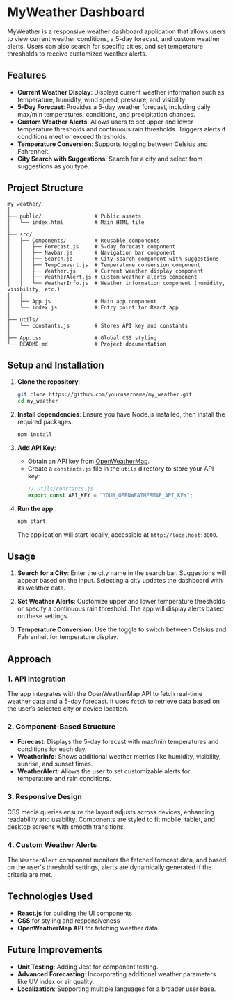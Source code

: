 
# MyWeather Dashboard

MyWeather is a responsive weather dashboard application that allows users to view current weather conditions, a 5-day forecast, and custom weather alerts. Users can also search for specific cities, and set temperature thresholds to receive customized weather alerts.

## Features

- **Current Weather Display**: Displays current weather information such as temperature, humidity, wind speed, pressure, and visibility.
- **5-Day Forecast**: Provides a 5-day weather forecast, including daily max/min temperatures, conditions, and precipitation chances.
- **Custom Weather Alerts**: Allows users to set upper and lower temperature thresholds and continuous rain thresholds. Triggers alerts if conditions meet or exceed thresholds.
- **Temperature Conversion**: Supports toggling between Celsius and Fahrenheit.
- **City Search with Suggestions**: Search for a city and select from suggestions as you type.

## Project Structure

```
my_weather/
│
├── public/                 # Public assets
│   └── index.html          # Main HTML file
│
├── src/
│   ├── Components/         # Reusable components
│   │   ├── Forecast.js     # 5-day forecast component
│   │   ├── Navbar.js       # Navigation bar component
│   │   ├── Search.js       # City search component with suggestions
│   │   ├── TempConvert.js  # Temperature conversion component
│   │   ├── Weather.js      # Current weather display component
│   │   ├── WeatherAlert.js # Custom weather alerts component
│   │   └── WeatherInfo.js  # Weather information component (humidity, visibility, etc.)
│   │
│   ├── App.js              # Main app component
│   └── index.js            # Entry point for React app
│
├── utils/
│   └── constants.js        # Stores API key and constants
│
├── App.css                 # Global CSS styling
└── README.md               # Project documentation
```

## Setup and Installation

1. **Clone the repository**:
   ```bash
   git clone https://github.com/yourusername/my_weather.git
   cd my_weather
   ```

2. **Install dependencies**:
   Ensure you have Node.js installed, then install the required packages.
   ```bash
   npm install
   ```

3. **Add API Key**:
   - Obtain an API key from [OpenWeatherMap](https://openweathermap.org/api).
   - Create a `constants.js` file in the `utils` directory to store your API key:
     ```javascript
     // utils/constants.js
     export const API_KEY = "YOUR_OPENWEATHERMAP_API_KEY";
     ```

4. **Run the app**:
   ```bash
   npm start
   ```
   The application will start locally, accessible at `http://localhost:3000`.

## Usage

1. **Search for a City**: Enter the city name in the search bar. Suggestions will appear based on the input. Selecting a city updates the dashboard with its weather data.

2. **Set Weather Alerts**: Customize upper and lower temperature thresholds or specify a continuous rain threshold. The app will display alerts based on these settings.

3. **Temperature Conversion**: Use the toggle to switch between Celsius and Fahrenheit for temperature display.

## Approach

### 1. API Integration
The app integrates with the OpenWeatherMap API to fetch real-time weather data and a 5-day forecast. It uses `fetch` to retrieve data based on the user’s selected city or device location.

### 2. Component-Based Structure
- **Forecast**: Displays the 5-day forecast with max/min temperatures and conditions for each day.
- **WeatherInfo**: Shows additional weather metrics like humidity, visibility, sunrise, and sunset times.
- **WeatherAlert**: Allows the user to set customizable alerts for temperature and rain conditions.

### 3. Responsive Design
CSS media queries ensure the layout adjusts across devices, enhancing readability and usability. Components are styled to fit mobile, tablet, and desktop screens with smooth transitions.

### 4. Custom Weather Alerts
The `WeatherAlert` component monitors the fetched forecast data, and based on the user's threshold settings, alerts are dynamically generated if the criteria are met.

## Technologies Used

- **React.js** for building the UI components
- **CSS** for styling and responsiveness
- **OpenWeatherMap API** for fetching weather data

## Future Improvements

- **Unit Testing**: Adding Jest for component testing.
- **Advanced Forecasting**: Incorporating additional weather parameters like UV index or air quality.
- **Localization**: Supporting multiple languages for a broader user base.

